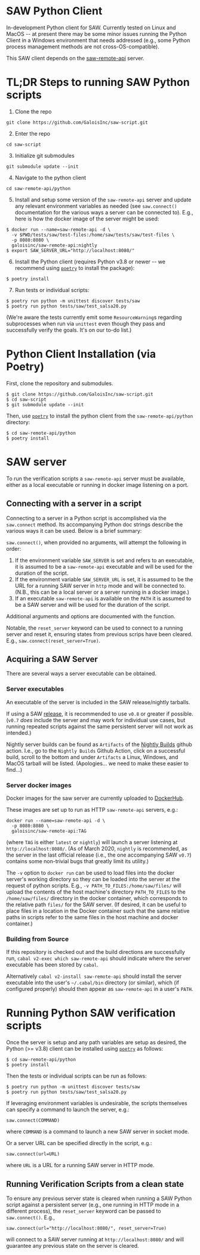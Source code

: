 # SAW Python Client

In-development Python client for SAW. Currently tested on Linux and MacOS -- at present there may be some minor issues running the Python Client in a Windows environment that needs addressed (e.g., some Python process management methods are not cross-OS-compatible).

This SAW client depends on the [saw-remote-api](https://github.com/GaloisInc/saw-script/tree/master/saw-remote-api) server.

# TL;DR Steps to running SAW Python scripts

1. Clone the repo 
```
git clone https://github.com/GaloisInc/saw-script.git
```
2. Enter the repo
```
cd saw-script
```
3. Initialize git submodules 
```
git submodule update --init
```
4. Navigate to the python client
```
cd saw-remote-api/python
```
5. Install and setup some version of the `saw-remote-api` server and update any
   relevant environment variables as needed (see `saw.connect()` documentation
   for the various ways a server can be connected to).
   E.g., here is how the docker image of the server might be used:
```
$ docker run --name=saw-remote-api -d \
  -v $PWD/tests/saw/test-files:/home/saw/tests/saw/test-files \
  -p 8080:8080 \
  galoisinc/saw-remote-api:nightly
$ export SAW_SERVER_URL="http://localhost:8080/"
```
6. Install the Python client (requires Python v3.8 or newer -- we recommend using [`poetry`](https://python-poetry.org/docs/#installation) to install the package):
```
$ poetry install 
```
7. Run tests or individual scripts:
```
$ poetry run python -m unittest discover tests/saw
$ poetry run python tests/saw/test_salsa20.py
```

(We're aware the tests currently emit some `ResourceWarning`s regarding
subprocesses when run via `unittest` even though they pass and successfully
verify the goals. It's on our to-do list.)

# Python Client Installation (via Poetry)

First, clone the repository and submodules.

```
$ git clone https://github.com/GaloisInc/saw-script.git
$ cd saw-script
$ git submodule update --init
```

Then, use [`poetry`](https://python-poetry.org/docs/#installation) to install
the python client from the `saw-remote-api/python` directory:

```
$ cd saw-remote-api/python
$ poetry install
```

# SAW server

To run the verification scripts a `saw-remote-api` server must be available,
either as a local executable or running in docker image listening on a port.

## Connecting with a server in a script

Connecting to a server in a Python script is accomplished via the `saw.connect`
method. Its accompanying Python doc strings describe the various ways it can be
used. Below is a brief summary:

`saw.connect()`, when provided no arguments, will attempt the following in order:

1. If the environment variable ``SAW_SERVER`` is set and refers to an
   executable, it is assumed to be a `saw-remote-api` executable and will be
   used for the duration of the script.
2. If the environment variable ``SAW_SERVER_URL`` is set, it is assumed to be
   the URL for a running SAW server in ``http`` mode and will be connected to.
   (N.B., this can be a local server or a server running in a docker image.)
3. If an executable ``saw-remote-api`` is available on the ``PATH`` it is
    assumed to be a SAW server and will be used for the duration of the script.

Additional arguments and options are documented with the function.

Notable, the `reset_server` keyword can be used to connect to a running server
and reset it, ensuring states from previous scrips have been cleared. E.g.,
`saw.connect(reset_server=True)`.


## Acquiring a SAW Server

There are several ways a server executable can be obtained.

### Server executables

An executable of the server is included in the SAW release/nightly tarballs.

If using a SAW [release](https://github.com/GaloisInc/saw-script/releases), it
is recommended to use `v0.8` or greater if possible. (`v0.7` _does_ include the
server and may work for individual use cases, but running repeated scripts
against the same persistent server will not work as intended.)

Nightly server builds can be found as `Artifacts` of the [Nightly
Builds](https://github.com/GaloisInc/saw-script/actions/workflows/nightly.yml)
github action. I.e., go to the `Nightly Builds` Github Action, click on a
successful build, scroll to the bottom and under `Artifacts` a Linux, Windows,
and MacOS tarball will be listed. (Apologies... we need to make these easier to
find...)

### Server docker images

Docker images for the saw server are currently uploaded to
[DockerHub](https://hub.docker.com/r/galoisinc/saw-remote-api).

These images are set up to run as HTTP `saw-remote-api` servers, e.g.:

```
docker run --name=saw-remote-api -d \
  -p 8080:8080 \
  galoisinc/saw-remote-api:TAG
```

(where `TAG` is either `latest` or `nightly`) will launch a server listening at
`http://localhost:8080/`. (As of March 2020, `nightly` is recommended, as the
server in the last official release (i.e., the one accompanying SAW `v0.7`)
contains some non-trivial bugs that greatly limit its utility.)

The `-v` option to `docker run` can be used to load files into the docker
server's working directory so they can be loaded into the server at the request
of python scripts. E.g., `-v PATH_TO_FILES:/home/saw/files/` will upload the
contents of the host machine's directory `PATH_TO_FILES` to the
`/home/saw/files/` directory in the docker container, which corresponds to the
relative path `files/` for the SAW server. (If desired, it can be useful to
place files in a location in the Docker container such that the same relative
paths in scripts refer to the same files in the host machine and docker
container.)

### Building from Source

If this repository is checked out and the build directions are successfully run,
`cabal v2-exec which saw-remote-api` should indicate where the server executable has
been stored by `cabal`.

Alternatively `cabal v2-install saw-remote-api` should install the server
executable into the user's `~/.cabal/bin` directory (or similar), which (if
configured properly) should then appear as `saw-remote-api` in a user's `PATH`.


# Running Python SAW verification scripts

Once the server is setup and any path variables are setup as desired, the
Python (>= v3.8) client can be installed using
[`poetry`](https://python-poetry.org/docs/#installation) as follows:

```
$ cd saw-remote-api/python
$ poetry install
```

Then the tests or individual scripts can be run as follows:
```
$ poetry run python -m unittest discover tests/saw
$ poetry run python tests/saw/test_salsa20.py
```

If leveraging environment variables is undesirable, the scripts themselves can
specify a command to launch the server, e.g.:

```
saw.connect(COMMAND)
```

where `COMMAND` is a command to launch a new SAW server in socket mode.

Or a server URL can be specified directly in the script, e.g.:

```
saw.connect(url=URL)
```

where `URL` is a URL for a running SAW server in HTTP mode.

## Running Verification Scripts from a clean state

To ensure any previous server state is cleared when running a SAW Python script
against a persistent server (e.g., one running in HTTP mode in a different process),
the `reset_server` keyword can be passed to `saw.connect()`. E.g.,

```
saw.connect(url="http://localhost:8080/", reset_server=True)
```

will connect to a SAW server running at `http://localhost:8080/` and will
guarantee any previous state on the server is cleared.
